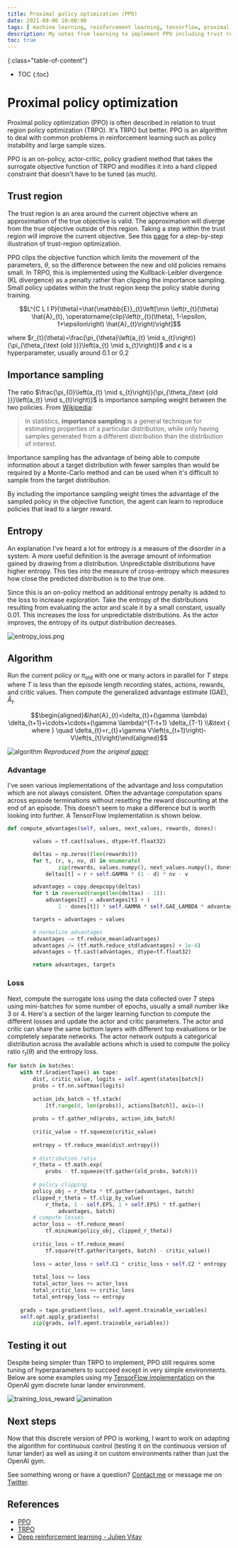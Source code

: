 ```yaml
---
title: Proximal policy optimization (PPO)
date: 2021-09-06 10:00:00
tags: [ machine learning, reinforcement learning, tensorflow, proximal policy optimization (PPO)]
description: My notes from learning to implement PPO including trust regions, importance sampling, and other topics.
toc: true
---
```


{:class="table-of-content"}
* TOC
{:toc}

# Proximal policy optimization

Proximal policy optimization (PPO) is often described in relation to trust region policy optimization (TRPO). It's TRPO but better. PPO is an algorithm to deal with common problems in reinforcement learning such as policy instability and large sample sizes.

PPO is an on-policy, actor-critic, policy gradient method that takes the surrogate objective function of TRPO and modifies it into a hard clipped constraint that doesn't have to be tuned (as much).

## Trust region

The trust region is an area around the current objective where an approximation of the true objective is valid. The approximation will diverge from the true objective outside of this region. Taking a step within the trust region will improve the current objective. See this [page](http://www.applied-mathematics.net/optimization/optimizationIntro.html) for a step-by-step illustration of trust-region optimization.

PPO clips the objective function which limits the movement of the parameters, $\theta$, so the difference between the new and old policies remains small. In TRPO, this is implemented using the Kullback-Leibler divergence (KL divergence) as a penalty rather than clipping the importance sampling. Small policy updates within the trust region keep the policy stable during training.

$$L^{C L I P}(\theta)=\hat{\mathbb{E}}_{t}\left[\min \left(r_{t}(\theta) \hat{A}_{t}, \operatorname{clip}\left(r_{t}(\theta), 1-\epsilon, 1+\epsilon\right) \hat{A}_{t}\right)\right]$$

where $r_{t}(\theta)=\frac{\pi_{\theta}\left(a_{t} \mid s_{t}\right)}{\pi_{\theta_{\text {old }}}\left(a_{t} \mid s_{t}\right)}$ and $\epsilon$ is a hyperparameter, usually around 0.1 or 0.2

## Importance sampling

The ratio $\frac{\pi_{0}\left(a_{t} \mid s_{t}\right)}{\pi_{\theta_{\text {old }}}\left(a_{t} \mid s_{t}\right)}$ is importance sampling weight between the two policies. From [Wikipedia](https://en.wikipedia.org/wiki/Importance_sampling):

> In statistics, **importance sampling** is a general technique for estimating properties of a particular distribution, while only having samples generated from a different distribution than the distribution of interest.

Importance sampling has the advantage of being able to compute information about a target distribution with fewer samples than would be required by a Monte-Carlo method and can be used when it's difficult to sample from the target distribution.

By including the importance sampling weight times the advantage of the sampled policy in the objective function, the agent can learn to reproduce policies that lead to a larger reward.

## Entropy

An explanation I've heard a lot for entropy is a measure of the disorder in a system. A more useful definition is the average amount of information gained by drawing from a distribution. Unpredictable distributions have higher entropy. This ties into the measure of cross-entropy which measures how close the predicted distribution is to the true one.

Since this is an on-policy method an additional entropy penalty is added to the loss to increase exploration. Take the entropy of the distributions resulting from evaluating the actor and scale it by a small constant, usually 0.01. This increases the loss for unpredictable distributions. As the actor improves, the entropy of its output distribution decreases.

![entropy_loss.png](/assets/images/2021/ppo/entropy_loss.png)

## Algorithm

Run the current policy or $\pi_\text{old}$ with one or many actors in parallel for $T$ steps where $T$ is less than the episode length recording states, actions, rewards, and critic values. Then compute the generalized advantage estimate (GAE), $\hat{A}_t$.

$$\begin{aligned}&\hat{A}_{t}=\delta_{t}+(\gamma \lambda) \delta_{t+1}+\cdots+\cdots+(\gamma \lambda)^{T-t+1} \delta_{T-1} \\&\text { where } \quad \delta_{t}=r_{t}+\gamma V\left(s_{t+1}\right)-V\left(s_{t}\right)\end{aligned}$$

![algorithm](/assets/images/2021/ppo/algorithm.png)
*Reproduced from the original [paper](http://arxiv.org/abs/1707.06347)*

### Advantage

I've seen various implementations of the advantage and loss computation which are not always consistent. Often the advantage computation spans across episode terminations without resetting the reward discounting at the end of an episode. This doesn't seem to make a difference but is worth looking into further. A TensorFlow implementation is shown below.

```python
def compute_advantages(self, values, next_values, rewards, dones):

        values = tf.cast(values, dtype=tf.float32)

        deltas = np.zeros((len(rewards)))
        for t, (r, v, nv, d) in enumerate(
                zip(rewards, values.numpy(), next_values.numpy(), dones)):
            deltas[t] = r + self.GAMMA * (1 - d) * nv - v

        advantages = copy.deepcopy(deltas)
        for t in reversed(range(len(deltas) - 1)):
            advantages[t] = advantages[t] + (
                1 - dones[t]) * self.GAMMA * self.GAE_LAMBDA * advantages[t + 1]

        targets = advantages + values

        # normalize advantages
        advantages -= tf.reduce_mean(advantages)
        advantages /= (tf.math.reduce_std(advantages) + 1e-8)
        advantages = tf.cast(advantages, dtype=tf.float32)

        return advantages, targets
```

### Loss

Next, compute the surrogate loss using the data collected over $T$ steps using mini-batches for some number of epochs, usually a small number like 3 or 4. Here's a section of the larger learning function to compute the different losses and update the actor and critic parameters. The actor and critic can share the same bottom layers with different top evaluations or be completely separate networks. The actor network outputs a categorical distribution across the available actions which is used to compute the policy ratio $r_t(\theta)$ and the entropy loss.

```python
for batch in batches:
	with tf.GradientTape() as tape:
	    dist, critic_value, logits = self.agent(states[batch])
	    probs = tf.nn.softmax(logits)
	
	    action_idx_batch = tf.stack(
	        [tf.range(0, len(probs)), actions[batch]], axis=1)
	
	    probs = tf.gather_nd(probs, action_idx_batch)
	
	    critic_value = tf.squeeze(critic_value)
	
	    entropy = tf.reduce_mean(dist.entropy())
	
	    # distribution ratio
	    r_theta = tf.math.exp(
	        probs - tf.squeeze(tf.gather(old_probs, batch)))
	
	    # policy clipping
	    policy_obj = r_theta * tf.gather(advantages, batch)
	    clipped_r_theta = tf.clip_by_value(
	        r_theta, 1 - self.EPS, 1 + self.EPS) * tf.gather(
	            advantages, batch)
	    # compute losses
	    actor_loss = -tf.reduce_mean(
	        tf.minimum(policy_obj, clipped_r_theta))
	
	    critic_loss = tf.reduce_mean(
	        tf.square(tf.gather(targets, batch) - critic_value))
	
	    loss = actor_loss + self.C1 * critic_loss + self.C2 * entropy
	
	    total_loss += loss
	    total_actor_loss += actor_loss
	    total_critic_loss += critic_loss
	    total_entropy_loss += entropy
	
	grads = tape.gradient(loss, self.agent.trainable_variables)
	self.opt.apply_gradients(
	    zip(grads, self.agent.trainable_variables))
```

## Testing it out

Despite being simpler than TRPO to implement, PPO still requires some tuning of hyperparameters to succeed except in very simple environments. Below are some examples using my [TensorFlow implementation](https://github.com/tims457/rl_agents) on the OpenAI gym discrete lunar lander environment. 

![training_loss_reward](/assets/images/2021/ppo/training_loss_reward.png)
![animation](/assets/images/2021/ppo/animation.gif)

## Next steps
Now that this discrete version of PPO is working, I want to work on adapting the algorithm for continuous control (testing it on the continuous version of lunar lander) as well as using it on custom environments rather than just the OpenAI gym.

See something wrong or have a question? [Contact me](https://forms.gle/DpsktUpr9tLkbApS6) or message me on [Twitter](https://twitter.com/tims457).

## References
- [PPO](http://arxiv.org/abs/1707.06347)
- [TRPO](https://arxiv.org/abs/1502.05477)
- [Deep reinforcement learning - Julien Vitay](https://julien-vitay.net/deeprl/)
